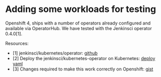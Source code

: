 # Adding some workloads for testing
Openshift 4, ships with a number of operators already configured and available via OperatorHub. We have tested with the Jenkinsci operator 0.4.0[1]. 

Resources:
*   [1] jenkinsci/kubernetes/operator: [github](https://github.com/jenkinsci/kubernetes-operator)
*   [2] Deploy the jenkinsci/kubernetes-operator on Kubernetes: [deploy yaml](https://raw.githubusercontent.com/jenkinsci/kubernetes-operator/master/deploy/all-in-one-v1alpha2.yaml)
*   [3] Changes required to make this work correctly on Openshift: [gist](https://gist.github.com/davidkirwan/d3301c550c94dd1a95965dd8d7a91594)
